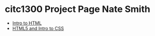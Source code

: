 # citc1300 Project Page Nate Smith

<ul>
<li><a href="intro_to_html/index.html" target="_blank"> Intro to HTML</a></li>
<li><a href="HTML5_intro_to_css/index.html" target="_blank">HTML5 and Intro to CSS</a></li>
</ul>
